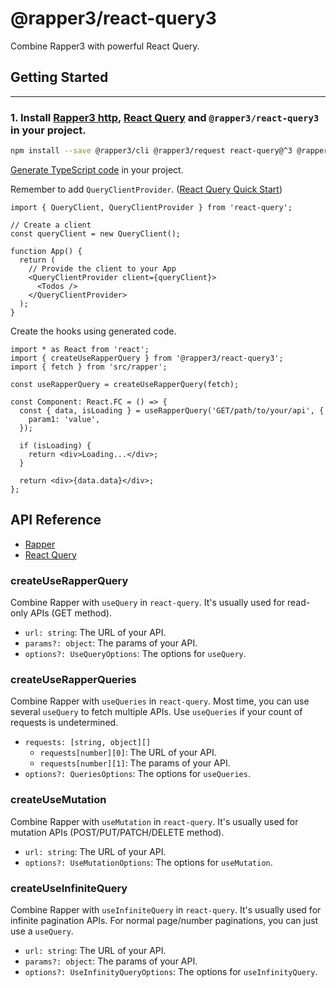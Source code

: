 # @rapper3/react-query3

Combine Rapper3 with powerful React Query.

## Getting Started

---

### 1. Install [Rapper3 http](https://infra-fe.github.io/rap-client/code/http), [React Query](https://react-query.tanstack.com/) and `@rapper3/react-query3` in your project.

```sh
npm install --save @rapper3/cli @rapper3/request react-query@^3 @rapper3/react-query3
```

[Generate TypeScript code](https://infra-fe.github.io/rap-client/code/react/react-query) in your project.

Remember to add `QueryClientProvider`. ([React Query Quick Start](https://react-query.tanstack.com/quick-start))

```tsx
import { QueryClient, QueryClientProvider } from 'react-query';

// Create a client
const queryClient = new QueryClient();

function App() {
  return (
    // Provide the client to your App
    <QueryClientProvider client={queryClient}>
      <Todos />
    </QueryClientProvider>
  );
}
```

Create the hooks using generated code.

```tsx
import * as React from 'react';
import { createUseRapperQuery } from '@rapper3/react-query3';
import { fetch } from 'src/rapper';

const useRapperQuery = createUseRapperQuery(fetch);

const Component: React.FC = () => {
  const { data, isLoading } = useRapperQuery('GET/path/to/your/api', {
    param1: 'value',
  });

  if (isLoading) {
    return <div>Loading...</div>;
  }

  return <div>{data.data}</div>;
};
```

## API Reference

- [Rapper](https://infra-fe.github.io/rap-client/code)
- [React Query](https://react-query.tanstack.com/overview)

### createUseRapperQuery

Combine Rapper with `useQuery` in `react-query`. It's usually used for read-only APIs (GET method).

- `url: string`: The URL of your API.
- `params?: object`: The params of your API.
- `options?: UseQueryOptions`: The options for `useQuery`.

### createUseRapperQueries

Combine Rapper with `useQueries` in `react-query`. Most time, you can use several `useQuery` to fetch multiple APIs. Use `useQueries` if your count of requests is undetermined.

- `requests: [string, object][]`
  - `requests[number][0]`: The URL of your API.
  - `requests[number][1]`: The params of your API.
- `options?: QueriesOptions`: The options for `useQueries`.

### createUseMutation

Combine Rapper with `useMutation` in `react-query`. It's usually used for mutation APIs (POST/PUT/PATCH/DELETE method).

- `url: string`: The URL of your API.
- `options?: UseMutationOptions`: The options for `useMutation`.

### createUseInfiniteQuery

Combine Rapper with `useInfiniteQuery` in `react-query`. It's usually used for infinite pagination APIs. For normal page/number paginations, you can just use a `useQuery`.

- `url: string`: The URL of your API.
- `params?: object`: The params of your API.
- `options?: UseInfinityQueryOptions`: The options for `useInfinityQuery`.
